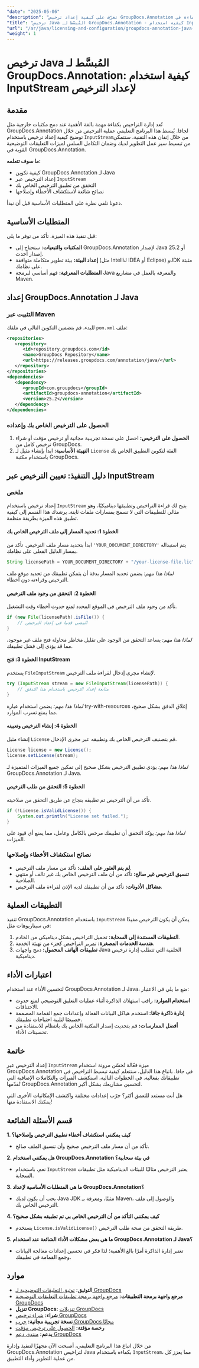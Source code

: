 ```yaml
---
"date": "2025-05-06"
"description": "تعرّف على كيفية إعداد ترخيص GroupDocs.Annotation بكفاءة في Java باستخدام InputStream. بسّط سير عملك وحسّن أداء تطبيقك مع هذا الدليل الشامل."
"title": "ترخيص Java المُبسّط لـ GroupDocs.Annotation - كيفية استخدام InputStream لإعداد الترخيص"
"url": "/ar/java/licensing-and-configuration/groupdocs-annotation-java-inputstream-license-setup/"
"weight": 1
---
```


# ترخيص Java المُبسَّط لـ GroupDocs.Annotation: كيفية استخدام InputStream لإعداد الترخيص

## مقدمة

تُعد إدارة التراخيص بكفاءة مهمة بالغة الأهمية عند دمج مكتبات خارجية مثل GroupDocs.Annotation لجافا. يُبسط هذا البرنامج التعليمي عملية الترخيص من خلال توضيح كيفية إعداد ترخيص باستخدام `InputStream`من خلال إتقان هذه التقنية، ستتمكن من تبسيط سير عمل التطوير لديك وضمان التكامل السلس لميزات التعليقات التوضيحية القوية في GroupDocs.Annotation.

**ما سوف تتعلمه:**
- كيفية تكوين GroupDocs.Annotation لـ Java
- إعداد الترخيص عبر `InputStream`
- التحقق من تطبيق الترخيص الخاص بك
- نصائح شائعة لاستكشاف الأخطاء وإصلاحها

دعونا نلقي نظرة على المتطلبات الأساسية قبل أن نبدأ.

## المتطلبات الأساسية

قبل تنفيذ هذه الميزة، تأكد من توفر ما يلي:
- **المكتبات والتبعيات:** ستحتاج إلى GroupDocs.Annotation لإصدار Java 25.2 أو إصدار أحدث.
- **إعداد البيئة:** بيئة تطوير متكاملة متوافقة (مثل IntelliJ IDEA أو Eclipse) وJDK مثبتة على نظامك.
- **المتطلبات المعرفية:** فهم أساسي لبرمجة Java والمعرفة بالعمل في مشاريع Maven.

## إعداد GroupDocs.Annotation لـ Java

### التثبيت عبر Maven

للبدء، قم بتضمين التكوين التالي في ملفك `pom.xml` ملف:

```xml
<repositories>
   <repository>
      <id>repository.groupdocs.com</id>
      <name>GroupDocs Repository</name>
      <url>https://releases.groupdocs.com/annotation/java/</url>
   </repository>
</repositories>
<dependencies>
   <dependency>
      <groupId>com.groupdocs</groupId>
      <artifactId>groupdocs-annotation</artifactId>
      <version>25.2</version>
   </dependency>
</dependencies>
```

### الحصول على الترخيص الخاص بك وإعداده

1. **الحصول على الترخيص:** احصل على نسخة تجريبية مجانية أو ترخيص مؤقت أو شراء ترخيص كامل من GroupDocs.
2. **التهيئة الأساسية:** ابدأ بإنشاء مثيل لـ `License` الفئة لتكوين التطبيق الخاص بك باستخدام مكتبة GroupDocs.

## دليل التنفيذ: تعيين الترخيص عبر InputStream

### ملخص

إعداد ترخيص باستخدام `InputStream` يتيح لك قراءة التراخيص وتطبيقها ديناميكيًا، وهو مثالي للتطبيقات التي لا تسمح بمسارات ملفات ثابتة. يرشدك هذا القسم إلى كيفية تطبيق هذه الميزة بطريقة منظمة.

#### الخطوة 1: تحديد المسار إلى ملف الترخيص الخاص بك

ابدأ بتحديد مسار ملف الترخيص. تأكد من `'YOUR_DOCUMENT_DIRECTORY'` يتم استبداله بمسار الدليل الفعلي على نظامك.

```java
String licensePath = YOUR_DOCUMENT_DIRECTORY + "/your-license-file.lic";
```

*لماذا هذا مهم:* يضمن تحديد المسار بدقة أن يتمكن تطبيقك من تحديد موقع ملف الترخيص وقراءته دون أخطاء.

#### الخطوة 2: التحقق من وجود ملف الترخيص

تأكد من وجود ملف الترخيص في الموقع المحدد لمنع حدوث أخطاء وقت التشغيل.

```java
if (new File(licensePath).isFile()) {
    // المضي قدما في إعداد الترخيص
}
```

*لماذا هذا مهم:* يساعد التحقق من الوجود على تقليل مخاطر محاولة فتح ملف غير موجود، مما قد يؤدي إلى فشل تطبيقك.

#### الخطوة 3: فتح InputStream

يستخدم `FileInputStream` لإنشاء مجرى إدخال لقراءة ملف الترخيص.

```java
try (InputStream stream = new FileInputStream(licensePath)) {
    // متابعة إعداد الترخيص باستخدام هذا التدفق
}
```

*لماذا هذا مهم:* يضمن استخدام عبارة try-with-resources إغلاق الدفق بشكل صحيح، مما يمنع تسرب الموارد.

#### الخطوة 4: إنشاء الترخيص وتعيينه

إنشاء مثيل `License` قم بتصنيف الترخيص الخاص بك وتطبيقه عبر مجرى الإدخال.

```java
License license = new License();
license.setLicense(stream);
```

*لماذا هذا مهم:* يؤدي تطبيق الترخيص بشكل صحيح إلى تمكين جميع الميزات المتميزة لـ GroupDocs.Annotation لـ Java.

#### الخطوة 5: التحقق من طلب الترخيص

تأكد من أن الترخيص تم تطبيقه بنجاح عن طريق التحقق من صلاحيته.

```java
if (!License.isValidLicense()) {
    System.out.println("License set failed.");
}
```

*لماذا هذا مهم:* يؤكد التحقق أن تطبيقك مرخص بالكامل وعامل، مما يمنع أي قيود على الميزات.

### نصائح استكشاف الأخطاء وإصلاحها
- **لم يتم العثور على الملف:** تأكد من مسار ملف الترخيص.
- **تنسيق الترخيص غير صالح:** تأكد من أن ملف الترخيص الخاص بك غير تالف أو منتهي الصلاحية.
- **مشاكل الأذونات:** تأكد من أن تطبيقك لديه الإذن لقراءة ملف الترخيص.

## التطبيقات العملية

تنفيذ GroupDocs.Annotation باستخدام `InputStream` يمكن أن يكون الترخيص مفيدًا في سيناريوهات مثل:
1. **التطبيقات المستندة إلى السحابة:** تحميل التراخيص بشكل ديناميكي من الخادم.
2. **هندسة الخدمات المصغرة:** تمرير التراخيص كجزء من تهيئة الخدمة.
3. **تطبيقات الهاتف المحمول:** دمج واجهات Java الخلفية التي تتطلب إدارة ترخيص ديناميكية.

## اعتبارات الأداء

لتحسين الأداء عند استخدام GroupDocs.Annotation لـ Java، ضع ما يلي في الاعتبار:
- **استخدام الموارد:** راقب استهلاك الذاكرة أثناء عمليات التعليق التوضيحي لمنع حدوث الاختناقات.
- **إدارة ذاكرة جافا:** استخدم هياكل البيانات الفعالة وإعدادات جمع القمامة المصممة خصيصًا لتلبية احتياجات تطبيقك.
- **أفضل الممارسات:** قم بتحديث إصدار المكتبة الخاص بك بانتظام للاستفادة من تحسينات الأداء.

## خاتمة

إعداد الترخيص عبر `InputStream` ميزة فعّالة تُحسّن مرونة استخدام GroupDocs.Annotation في جافا. باتباع هذا الدليل، ستتعلم كيفية تبسيط التراخيص في تطبيقاتك بفعالية. في الخطوات التالية، استكشف الميزات والتكاملات الإضافية التي تُقدّمها GroupDocs.Annotation لتحسين مشاريعك بشكل أكبر.

هل أنت مستعد للتعمق أكثر؟ جرّب إعدادات مختلفة واكتشف الإمكانيات الأخرى التي يمكنك الاستفادة منها!

## قسم الأسئلة الشائعة

**1. كيف يمكنني استكشاف أخطاء تطبيق الترخيص وإصلاحها؟**
   - تأكد من أن مسار ملف الترخيص صحيح وأن تنسيق الملف صالح.

**2. هل يمكنني استخدام GroupDocs.Annotation في بيئة سحابية؟**
   - نعم، باستخدام `InputStream` يعتبر الترخيص مثاليًا للبيئات الديناميكية مثل تطبيقات السحابة.

**3. ما هي المتطلبات الأساسية لإعداد GroupDocs.Annotation؟**
   - يجب أن يكون لديك Java JDK مثبتًا، ومعرفة بـ Maven، والوصول إلى ملف الترخيص الخاص بك.

**4. كيف يمكنني التأكد من أن الترخيص الخاص بي تم تطبيقه بشكل صحيح؟**
   - يستخدم `License.isValidLicense()` طريقة التحقق من صحة طلب الترخيص.

**5. ما هي بعض مشكلات الأداء الشائعة عند استخدام GroupDocs.Annotation لـ Java؟**
   - تعتبر إدارة الذاكرة أمرًا بالغ الأهمية؛ لذا فكر في تحسين إعدادات معالجة البيانات وجمع القمامة في تطبيقك.

## موارد
- **التوثيق:** [توثيق التعليقات التوضيحية لـ GroupDocs](https://docs.groupdocs.com/annotation/java/)
- **مرجع واجهة برمجة التطبيقات:** [مرجع واجهة برمجة تطبيقات التعليقات التوضيحية GroupDocs](https://reference.groupdocs.com/annotation/java/)
- **تنزيل GroupDocs:** [تنزيلات GroupDocs](https://releases.groupdocs.com/annotation/java/)
- **شراء:** [شراء ترخيص GroupDocs](https://purchase.groupdocs.com/buy)
- **نسخة تجريبية مجانية:** [جرب GroupDocs مجانًا](https://releases.groupdocs.com/annotation/java/)
- **رخصة مؤقتة:** [الحصول على ترخيص مؤقت](https://purchase.groupdocs.com/temporary-license/)
- **يدعم:** [منتدى دعم GroupDocs](https://forum.groupdocs.com/c/annotation/) 

من خلال اتباع هذا البرنامج التعليمي، أصبحت الآن مجهزًا لتنفيذ وإدارة GroupDocs.Annotation لتراخيص Java بكفاءة باستخدام `InputStream`، مما يعزز كل من عملية التطوير وأداء التطبيق.